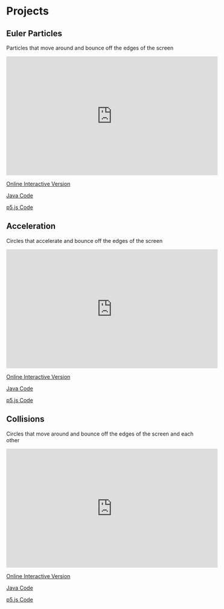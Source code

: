 # Projects

## Euler Particles

Particles that move around and bounce off the edges of the screen

<iframe width="560" height="315" src="https://www.youtube.com/embed/K16P_Jks5ac" frameborder="0" allow="accelerometer; autoplay; encrypted-media; gyroscope; picture-in-picture" allowfullscreen></iframe>

[Online Interactive Version](Euler-Particles/index.html)

[Java Code](https://github.com/blwatkins/Movement/tree/master/Euler-Particles/src)

[p5.js Code](https://github.com/blwatkins/Movement/tree/master/docs/Euler-Particles)

## Acceleration

Circles that accelerate and bounce off the edges of the screen

<iframe width="560" height="315" src="https://www.youtube.com/embed/2GyRhszzxvE" frameborder="0" allow="accelerometer; autoplay; encrypted-media; gyroscope; picture-in-picture" allowfullscreen></iframe>

[Online Interactive Version](Acceleration/index.html)

[Java Code](https://github.com/blwatkins/Movement/tree/master/Acceleration/src)

[p5.js Code](https://github.com/blwatkins/Movement/tree/master/docs/Acceleration)

## Collisions

Circles that move around and bounce off the edges of the screen and each other

<iframe width="560" height="315" src="https://www.youtube.com/embed/qnD8L9pVLKM" frameborder="0" allow="accelerometer; autoplay; encrypted-media; gyroscope; picture-in-picture" allowfullscreen></iframe>

[Online Interactive Version](Collisions/index.html)

[Java Code](https://github.com/blwatkins/Movement/tree/master/Collisions/src)

[p5.js Code](https://github.com/blwatkins/Movement/tree/master/docs/Collisions)
